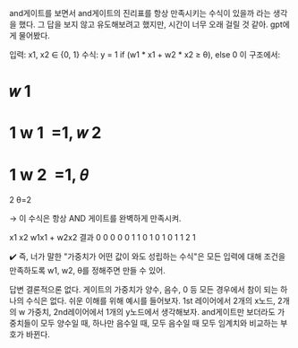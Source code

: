and게이트를 보면서 and게이트의 진리표를 항상 만족시키는 수식이 있을까 라는 생각을 했다. 그 답을 보지 않고 유도해보려고 했지만, 시간이 너무 오래 걸릴 것 같아. gpt에게 물어봤다. 

입력: x1, x2 ∈ {0, 1}
수식: y = 1 if (w1 * x1 + w2 * x2 ≥ θ), else 0
이 구조에서:

𝑤
1
=
1
w 
1
​
 =1, 
𝑤
2
=
1
w 
2
​
 =1, 
𝜃
=
2
θ=2

→ 이 수식은 항상 AND 게이트를 완벽하게 만족시켜.

x1	x2	w1x1 + w2x2	결과
0	0	0	0
0	1	1	0
1	0	1	0
1	1	2	1

✔️ 즉, 너가 말한 "가중치가 어떤 값이 와도 성립하는 수식"은
모든 입력에 대해 조건을 만족하도록 w1, w2, θ를 정해주면 만들 수 있어.


답변
결론적으론 없다.
게이트의 가중치가 양수, 음수, 0 등 모든 경우에서 참이 되는 하나의 수식은 없다. 쉬운 이해를 위해 예시를 들어보자. 
1st 레이어에서 2개의 x노드, 2개의 w 가중치, 2nd레이어에서 1개의 y노드에서 생각해보자. 
and게이트만 보더라도 가중치들이 모두 양수일 때, 하나만 음수일 때, 모두 음수일 때 모두 임계치와 비교하는 부호가 바뀐다.

